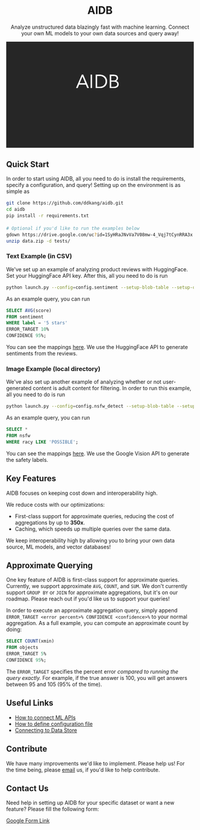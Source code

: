 <h1 style="text-align: center;">AIDB</h1>

<p align="center"> Analyze unstructured data blazingly fast with machine learning. Connect your own ML models to your own data sources and query away! </p>

<p align="center">
  <img src="assets/aidbuse.gif" style="width:550px;"/>
</p>

## Quick Start

In order to start using AIDB, all you need to do is install the requirements, specify a configuration, and query!
Setting up on the environment is as simple as
```bash
git clone https://github.com/ddkang/aidb.git
cd aidb
pip install -r requirements.txt

# Optional if you'd like to run the examples below
gdown https://drive.google.com/uc?id=1SyHRaJNvVa7V08mw-4_Vqj7tCynRRA3x
unzip data.zip -d tests/

```

### Text Example (in CSV)

We've set up an example of analyzing product reviews with HuggingFace. Set your HuggingFace API key. After this, all you need to do is run
```bash
python launch.py --config=config.sentiment --setup-blob-table --setup-output-table
```

As an example query, you can run
```sql
SELECT AVG(score)
FROM sentiment
WHERE label = '5 stars'
ERROR_TARGET 10%
CONFIDENCE 95%;
```

You can see the mappings [here](https://github.com/ddkang/aidb/blob/main/config/sentiment.py#L15). We use the HuggingFace API to generate sentiments from the reviews.


### Image Example (local directory)

We've also set up another example of analyzing whether or not user-generated content is adult content for filtering.
In order to run this example, all you need to do is run
```bash
python launch.py --config=config.nsfw_detect --setup-blob-table --setup-output-table
```

As an example query, you can run
```sql
SELECT *
FROM nsfw
WHERE racy LIKE 'POSSIBLE';
```

You can see the mappings [here](https://github.com/ddkang/aidb/blob/main/config/nsfw_detect.py#L10). We use the Google Vision API to generate the safety labels.



## Key Features

AIDB focuses on keeping cost down and interoperability high.

We reduce costs with our optimizations:
- First-class support for approximate queries, reducing the cost of aggregations by up to **350x**.
- Caching, which speeds up multiple queries over the same data.

We keep interoperability high by allowing you to bring your own data source, ML models, and vector databases!


## Approximate Querying

One key feature of AIDB is first-class support for approximate queries.
Currently, we support approximate `AVG`, `COUNT`, and `SUM`.
We don't currently support `GROUP BY` or `JOIN` for approximate aggregations, but it's on our roadmap.
Please reach out if you'd like us to support your queries!

In order to execute an approximate aggregation query, simply append `ERROR_TARGET <error percent>% CONFIDENCE <confidence>%` to your normal aggregation.
As a full example, you can compute an approximate count by doing:
```sql
SELECT COUNT(xmin)
FROM objects
ERROR_TARGET 5%
CONFIDENCE 95%;
```

The `ERROR_TARGET` specifies the percent error _compared to running the query exactly._
For example, if the true answer is 100, you will get answers between 95 and 105 (95% of the time).

## Useful Links
- [How to connect ML APIs](https://github.com/ddkang/aidb/blob/main/aidb/inference/examples/README.md)
- [How to define configuration file](https://github.com/ddkang/aidb/tree/main/config)
- [Connecting to Data Store]()

## Contribute

We have many improvements we'd like to implement. Please help us! For the time being, please [email](mailto:ddkang@g.illinois.edu) us, if you'd like to help contribute.


## Contact Us

Need help in setting up AIDB for your specific dataset or want a new feature? Please fill the following form:

[Google Form Link](https://forms.gle/YyAXWxqzZPVBrvBR7)
